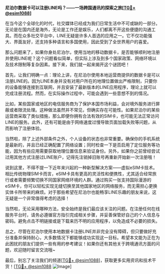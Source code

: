 **尼泊尔数据卡可以注册LINE吗？——一场跨国通讯的探索之旅[[TG💪+ @esim1088](https://t.me/s/esim1088)]**

在当今这个全球化的时代，社交媒体已经成为我们日常生活中不可或缺的一部分。无论是在国内还是海外，无论是工作还是娱乐，人们都离不开这些便捷的沟通工具。而在众多社交平台中，LINE无疑是许多人首选的应用之一。它不仅功能强大、界面友好，还支持多种语言和多国使用，因此受到了全世界用户的喜爱。

那么问题来了，如果你身处尼泊尔，使用当地的移动数据卡，是否能够顺利地注册并使用LINE呢？这个问题看似简单，但实际上涉及到多个国家政策、网络环境以及技术限制等复杂因素。接下来，我们就一起来揭开这个谜团吧！

首先，让我们明确一点：理论上讲，在尼泊尔使用本地运营商提供的数据卡是可以注册LINE的。因为LINE本身并没有对用户所在的地理位置做出严格限制，只要你的设备能够连接到互联网，并且安装了最新版本的LINE应用程序，理论上就可以完成注册流程。然而，在实际操作过程中，可能会遇到一些意想不到的情况。

比如，某些国家或地区的电信服务商为了保护本国市场利益，会对境外服务进行屏蔽或者限流处理。这种做法虽然并不常见，但确实存在可能性。如果尼泊尔的某些运营商采取了类似措施，那么即便你拥有合法有效的SIM卡，也可能无法正常访问LINE的服务。此外，还有可能是由于网络速度过慢导致页面加载失败等问题，从而影响了注册体验。

当然啦，除了上述外部条件之外，个人设备的状态也非常重要。确保你的手机系统是最新的，并且已经正确配置了网络设置；同时检查一下是否启用了定位服务等功能，因为有些应用需要获取地理位置信息来验证身份。另外，如果你之前曾经尝试过用其他方式注册过LINE账户，记得先注销掉旧账号再重新开始新一次注册哦！

说到这里，不得不提一下近年来兴起的一种新型解决方案——虚拟eSIM卡技术。相比传统物理SIM卡而言，eSIM卡具有更高的灵活性和便携性，尤其适合经常旅行或者需要频繁切换不同国家网络环境的人群。通过购买一张支持国际漫游的eSIM卡，你可以轻松实现无缝切换至其他国家地区的网络服务，而无需担心更换实体卡所带来的麻烦。对于那些希望在尼泊尔也能畅享LINE乐趣的朋友来说，这无疑是一个非常值得考虑的选择！

当然啦，无论采用哪种方法，安全始终是我们最应该关注的问题。在注册任何在线服务平台时，请务必遵循官方指引完成相关步骤，并妥善保管好自己的个人信息与密码。避免点击不明链接或是下载来历不明的应用程序，以免造成不必要的损失。

总之，尽管在尼泊尔使用本地数据卡注册LINE并非完全没有障碍，但只要做好充分准备并保持耐心，大多数情况下都能够成功实现这一目标。希望本文能为正在为此困扰的朋友们提供一些有用的参考建议！如果你还有其他关于跨境通讯方面的问题，欢迎随时留言交流哦~

最后，别忘了关注我们的频道[[TG💪+ @esim1088](https://t.me/s/esim1088)]，获取更多实用资讯和技术干货！[[TG💪+ @esim1088](https://t.me/s/esim1088) ![Image](https://i.postimg.cc/4NQfJmqS/Snipaste-2025-05-13-00-14-12.png)]